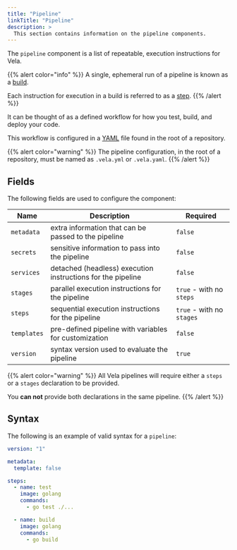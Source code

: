 ```yaml
---
title: "Pipeline"
linkTitle: "Pipeline"
description: >
  This section contains information on the pipeline components.
---
```


The `pipeline` component is a list of repeatable, execution instructions for Vela.

{{% alert color="info" %}}
A single, ephemeral run of a pipeline is known as a [build](/docs/usage/concepts/resources/build).

Each instruction for execution in a build is referred to as a [step](/docs/usage/concepts/resources/step).
{{% /alert %}}

It can be thought of as a defined workflow for how you test, build, and deploy your code.

This workflow is configured in a [YAML](https://yaml.org/) file found in the root of a repository.

{{% alert color="warning" %}}
The pipeline configuration, in the root of a repository, must be named as `.vela.yml` or `.vela.yaml`.
{{% /alert %}}

## Fields

The following fields are used to configure the component:

| Name        | Description                                                 | Required                  |
| ----------- | ----------------------------------------------------------- | ------------------------- |
| `metadata`  | extra information that can be passed to the pipeline        | `false`                   |
| `secrets`   | sensitive information to pass into the pipeline             | `false`                   |
| `services`  | detached (headless) execution instructions for the pipeline | `false`                   |
| `stages`    | parallel execution instructions for the pipeline            | `true` - with no `steps`  |
| `steps`     | sequential execution instructions for the pipeline          | `true` - with no `stages` |
| `templates` | pre-defined pipeline with variables for customization       | `false`                   |
| `version`   | syntax version used to evaluate the pipeline                | `true`                    |

{{% alert color="warning" %}}
All Vela pipelines will require either a `steps` or a `stages` declaration to be provided.

You **can not** provide both declarations in the same pipeline.
{{% /alert %}}

## Syntax

The following is an example of valid syntax for a `pipeline`:

```yaml
version: "1"

metadata:
  template: false

steps:
  - name: test
    image: golang
    commands:
      - go test ./...

  - name: build
    image: golang
    commands:
      - go build
```
